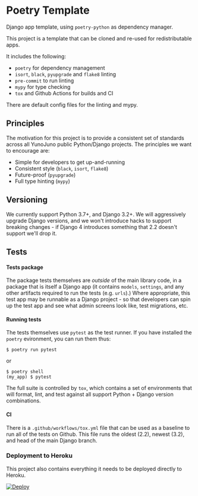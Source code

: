 # Poetry Template

Django app template, using `poetry-python` as dependency manager.

This project is a template that can be cloned and re-used for
redistributable apps.

It includes the following:

* `poetry` for dependency management
* `isort`, `black`, `pyupgrade` and `flake8` linting
* `pre-commit` to run linting
* `mypy` for type checking
* `tox` and Github Actions for builds and CI

There are default config files for the linting and mypy.

## Principles

The motivation for this project is to provide a consistent set of
standards across all YunoJuno public Python/Django projects. The
principles we want to encourage are:

* Simple for developers to get up-and-running
* Consistent style (`black`, `isort`, `flake8`)
* Future-proof (`pyupgrade`)
* Full type hinting (`mypy`)

## Versioning

We currently support Python 3.7+, and Django 3.2+. We will aggressively
upgrade Django versions, and we won't introduce hacks to support
breaking changes - if Django 4 introduces something that 2.2 doesn't
support we'll drop it.

## Tests

#### Tests package

The package tests themselves are _outside_ of the main library code, in
a package that is itself a Django app (it contains `models`, `settings`,
and any other artifacts required to run the tests (e.g. `urls`).) Where
appropriate, this test app may be runnable as a Django project - so that
developers can spin up the test app and see what admin screens look
like, test migrations, etc.

#### Running tests

The tests themselves use `pytest` as the test runner. If you have
installed the `poetry` evironment, you can run them thus:

```
$ poetry run pytest
```

or

```
$ poetry shell
(my_app) $ pytest
```

The full suite is controlled by `tox`, which contains a set of
environments that will format, lint, and test against all
support Python + Django version combinations.

#### CI

There is a `.github/workflows/tox.yml` file that can be used as a
baseline to run all of the tests on Github. This file runs the oldest
(2.2), newest (3.2), and head of the main Django branch.
### Deployment to Heroku

This project also contains everything it needs to be deployed directly to Heroku.

[![Deploy](https://www.herokucdn.com/deploy/button.svg)](https://heroku.com/deploy)
